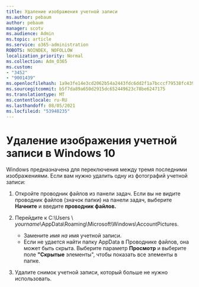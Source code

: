 ```yaml
---
title: Удаление изображения учетной записи
ms.author: pebaum
author: pebaum
manager: scotv
ms.audience: Admin
ms.topic: article
ms.service: o365-administration
ROBOTS: NOINDEX, NOFOLLOW
localization_priority: Normal
ms.collection: Adm_O365
ms.custom:
- "3452"
- "9001439"
ms.openlocfilehash: 1a9e3fe14e3cd2062b54a2443fdc6dd2f1a7bcccf79538fc439295ce43082149
ms.sourcegitcommit: b5f7da89a650d2915dc652449623c78be6247175
ms.translationtype: MT
ms.contentlocale: ru-RU
ms.lasthandoff: 08/05/2021
ms.locfileid: "53948235"
---
```

# <a name="delete-an-account-picture-in-windows-10"></a>Удаление изображения учетной записи в Windows 10

Windows предназначена для переключения между тремя последними изображениями. Если вам нужно удалить одну из фотографий учетной записи:

1. Откройте проводник файлов из панели задач. Если вы не видите проводник файлов (значок папки) на панели задач, выберите **Начните** и введите **проводник файлов.**

2. Перейдите к C:\Users \\ *yourname*\AppData\Roaming\Microsoft\Windows\AccountPictures. 
    - Замените *имя на* имя учетной записи.
    - Если не удается найти папку AppData в Проводнике файлов, она может быть скрыта. Выберите параметр **Просмотр** и выберите поле **"Скрытые** элементы", чтобы показать все элементы в папке.

3. Удалите снимок учетной записи, который больше не нужно использовать.
 
 